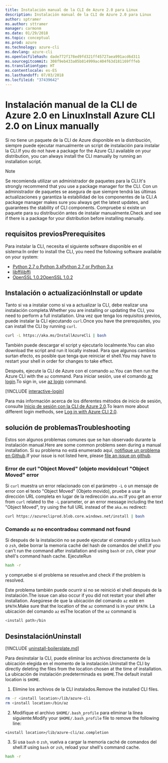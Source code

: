 ```yaml
---
title: Instalación manual de la CLI de Azure 2.0 para Linux
description: Instalación manual de la CLI de Azure 2.0 para Linux
author: sptramer
ms.author: sttramer
manager: carmonm
ms.date: 01/29/2018
ms.topic: conceptual
ms.prod: azure
ms.technology: azure-cli
ms.devlang: azure-cli
ms.openlocfilehash: dade772f178ed9fd321ff45727aea991acd6d311
ms.sourcegitcommit: 308f9eb433a05b814999ac404f63d181169fffeb
ms.translationtype: HT
ms.contentlocale: es-ES
ms.lasthandoff: 07/03/2018
ms.locfileid: "37439642"
---
```

# <a name="install-azure-cli-20-on-linux-manually"></a><span data-ttu-id="4b0cf-103">Instalación manual de la CLI de Azure 2.0 en Linux</span><span class="sxs-lookup"><span data-stu-id="4b0cf-103">Install Azure CLI 2.0 on Linux manually</span></span>

<span data-ttu-id="4b0cf-104">Si no tiene un paquete de la CLI de Azure disponible en la distribución, siempre puede ejecutar manualmente un script de instalación para instalar la CLI.</span><span class="sxs-lookup"><span data-stu-id="4b0cf-104">If you do not have a package for the Azure CLI available on your distribution, you can always install the CLI manually by running an installation script.</span></span>

> [!NOTE]
> <span data-ttu-id="4b0cf-105">Se recomienda utilizar un administrador de paquetes para la CLI.</span><span class="sxs-lookup"><span data-stu-id="4b0cf-105">It's strongly recommend that you use a package manager for the CLI.</span></span> <span data-ttu-id="4b0cf-106">Con un administrador de paquetes se asegura de que siempre tendrá las últimas actualizaciones y garantiza la estabilidad de los componentes de la CLI.</span><span class="sxs-lookup"><span data-stu-id="4b0cf-106">A package manager makes sure you always get the latest updates, and guarantees the stability of CLI components.</span></span> <span data-ttu-id="4b0cf-107">Compruebe si existe un paquete para su distribución antes de instalar manualmente.</span><span class="sxs-lookup"><span data-stu-id="4b0cf-107">Check and see if there is a package for your distribution before installing manually.</span></span>

## <a name="prerequisites"></a><span data-ttu-id="4b0cf-108">requisitos previos</span><span class="sxs-lookup"><span data-stu-id="4b0cf-108">Prerequisites</span></span>

<span data-ttu-id="4b0cf-109">Para instalar la CLI, necesita el siguiente software disponible en el sistema:</span><span class="sxs-lookup"><span data-stu-id="4b0cf-109">In order to install the CLI, you need the following software available on your system:</span></span>

* [<span data-ttu-id="4b0cf-110">Python 2.7 o Python 3.x</span><span class="sxs-lookup"><span data-stu-id="4b0cf-110">Python 2.7 or Python 3.x</span></span>](https://www.python.org/downloads/)
* [<span data-ttu-id="4b0cf-111">libffi</span><span class="sxs-lookup"><span data-stu-id="4b0cf-111">libffi</span></span>](https://sourceware.org/libffi/)
* [<span data-ttu-id="4b0cf-112">OpenSSL 1.0.2</span><span class="sxs-lookup"><span data-stu-id="4b0cf-112">OpenSSL 1.0.2</span></span>](https://www.openssl.org/source/)

## <a name="install-or-update"></a><span data-ttu-id="4b0cf-113">Instalación o actualización</span><span class="sxs-lookup"><span data-stu-id="4b0cf-113">Install or update</span></span>

<span data-ttu-id="4b0cf-114">Tanto si va a instalar como si va a actualizar la CLI, debe realizar una instalación completa.</span><span class="sxs-lookup"><span data-stu-id="4b0cf-114">Whether you are installing or updating the CLI, you need to perform a full installation.</span></span> <span data-ttu-id="4b0cf-115">Una vez que tenga los requisitos previos, puede instalar la CLI ejecutando `curl`.</span><span class="sxs-lookup"><span data-stu-id="4b0cf-115">Once you have the prerequisites, you can install the CLI by running `curl`.</span></span>

```bash
curl -L https://aka.ms/InstallAzureCli | bash
```

<span data-ttu-id="4b0cf-116">También puede descargar el script y ejecutarlo localmente.</span><span class="sxs-lookup"><span data-stu-id="4b0cf-116">You can also download the script and run it locally instead.</span></span> <span data-ttu-id="4b0cf-117">Para que algunos cambios surtan efecto, es posible que tenga que reiniciar el shell.</span><span class="sxs-lookup"><span data-stu-id="4b0cf-117">You may have to restart your shell in order for changes to take effect.</span></span> 

<span data-ttu-id="4b0cf-118">Después, ejecute la CLI de Azure con el comando `az`.</span><span class="sxs-lookup"><span data-stu-id="4b0cf-118">You can then run the Azure CLI with the `az` command.</span></span> <span data-ttu-id="4b0cf-119">Para iniciar sesión, use el comando [az login](/cli/azure/reference-index#az-login).</span><span class="sxs-lookup"><span data-stu-id="4b0cf-119">To sign in, use [az login](/cli/azure/reference-index#az-login) command.</span></span>

[!INCLUDE [interactive-login](includes/interactive-login.md)]

<span data-ttu-id="4b0cf-120">Para más información acerca de los diferentes métodos de inicio de sesión, consulte [Inicio de sesión con la CLI de Azure 2.0](authenticate-azure-cli.md).</span><span class="sxs-lookup"><span data-stu-id="4b0cf-120">To learn more about different login methods, see [Log in with Azure CLI 2.0](authenticate-azure-cli.md).</span></span>

## <a name="troubleshooting"></a><span data-ttu-id="4b0cf-121">solución de problemas</span><span class="sxs-lookup"><span data-stu-id="4b0cf-121">Troubleshooting</span></span>

<span data-ttu-id="4b0cf-122">Estos son algunos problemas comunes que se han observado durante la instalación manual.</span><span class="sxs-lookup"><span data-stu-id="4b0cf-122">Here are some common problems seen during a manual installation.</span></span> <span data-ttu-id="4b0cf-123">Si su problema no está enumerado aquí, [notifique un problema en Github](https://github.com/Azure/azure-cli/issues).</span><span class="sxs-lookup"><span data-stu-id="4b0cf-123">If your issue is not listed here, please [file an issue on github](https://github.com/Azure/azure-cli/issues).</span></span>
### <a name="curl-object-moved-error"></a><span data-ttu-id="4b0cf-124">Error de curl "Object Moved" (objeto movido)</span><span class="sxs-lookup"><span data-stu-id="4b0cf-124">curl "Object Moved" error</span></span>

<span data-ttu-id="4b0cf-125">Si `curl` muestra un error relacionado con el parámetro `-L` o un mensaje de error con el texto "Object Moved" (Objeto movido), pruebe a usar la dirección URL completa en lugar de la redirección `aka.ms`:</span><span class="sxs-lookup"><span data-stu-id="4b0cf-125">If you get an error from `curl` related to the `-L` parameter, or an error message including the text "Object Moved", try using the full URL instead of the `aka.ms` redirect:</span></span>

```bash
curl https://azurecliprod.blob.core.windows.net/install | bash
```

### <a name="az-command-not-found"></a><span data-ttu-id="4b0cf-126">Comando `az` no encontrado</span><span class="sxs-lookup"><span data-stu-id="4b0cf-126">`az` command not found</span></span>

<span data-ttu-id="4b0cf-127">Si después de la instalación no se puede ejecutar el comando y utiliza `bash` o `zsh`, debe borrar la memoria caché del hash de comandos del shell.</span><span class="sxs-lookup"><span data-stu-id="4b0cf-127">If you can't run the command after installation and using `bash` or `zsh`, clear your shell's command hash cache.</span></span> <span data-ttu-id="4b0cf-128">Ejecute</span><span class="sxs-lookup"><span data-stu-id="4b0cf-128">Run</span></span>

```bash
hash -r
```

<span data-ttu-id="4b0cf-129">y compruebe si el problema se resuelve.</span><span class="sxs-lookup"><span data-stu-id="4b0cf-129">and check if the problem is resolved.</span></span>

<span data-ttu-id="4b0cf-130">Este problema también puede ocurrir si no se reinició el shell después de la instalación.</span><span class="sxs-lookup"><span data-stu-id="4b0cf-130">The issue can also occur if you did not restart your shell after installation.</span></span> <span data-ttu-id="4b0cf-131">Asegúrese de que la ubicación del comando `az` esté en `$PATH`.</span><span class="sxs-lookup"><span data-stu-id="4b0cf-131">Make sure that the location of the `az` command is in your `$PATH`.</span></span> <span data-ttu-id="4b0cf-132">La ubicación del comando `az` es</span><span class="sxs-lookup"><span data-stu-id="4b0cf-132">The location of the `az` command is</span></span>

```bash
<install path>/bin
```

## <a name="uninstall"></a><span data-ttu-id="4b0cf-133">Desinstalación</span><span class="sxs-lookup"><span data-stu-id="4b0cf-133">Uninstall</span></span>

[!INCLUDE [uninstall-boilerplate.md](includes/uninstall-boilerplate.md)]

<span data-ttu-id="4b0cf-134">Para desinstalar la CLI, puede eliminar los archivos directamente de la ubicación elegida en el momento de la instalación.</span><span class="sxs-lookup"><span data-stu-id="4b0cf-134">Uninstall the CLI by directly deleting the files from the location chosen at the time of installation.</span></span> <span data-ttu-id="4b0cf-135">La ubicación de instalación predeterminada es `$HOME`.</span><span class="sxs-lookup"><span data-stu-id="4b0cf-135">The default install location is `$HOME`.</span></span>

1. <span data-ttu-id="4b0cf-136">Elimine los archivos de la CLI instalados.</span><span class="sxs-lookup"><span data-stu-id="4b0cf-136">Remove the installed CLI files.</span></span>

  ```bash
  rm -r <install location>/lib/azure-cli
  rm <install location>/bin/az
  ```
2. <span data-ttu-id="4b0cf-137">Modifique el archivo `$HOME/.bash_profile` para eliminar la línea siguiente:</span><span class="sxs-lookup"><span data-stu-id="4b0cf-137">Modify your `$HOME/.bash_profile` file to remove the following line:</span></span>

  ```text
  <install location>/lib/azure-cli/az.completion
  ```

3. <span data-ttu-id="4b0cf-138">Si usa `bash` o `zsh`, vuelva a cargar la memoria caché de comandos del shell.</span><span class="sxs-lookup"><span data-stu-id="4b0cf-138">If using `bash` or `zsh`, reload your shell's command cache.</span></span>

  ```bash
  hash -r
  ```
